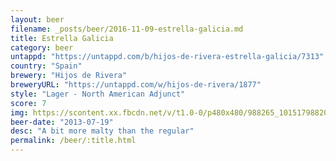 ```yaml
---
layout: beer
filename: _posts/beer/2016-11-09-estrella-galicia.md
title: Estrella Galicia
category: beer
untappd: "https://untappd.com/b/hijos-de-rivera-estrella-galicia/7313"
country: "Spain"
brewery: "Hijos de Rivera"
breweryURL: "https://untappd.com/w/hijos-de-rivera/1877"
style: "Lager - North American Adjunct"
score: 7
img: https://scontent.xx.fbcdn.net/v/t1.0-0/p480x480/988265_10151798820448745_1825630126_n.jpg?oh=a222a64d2692f80831b102edd4f2f12b&oe=59108943
beer-date: "2013-07-19"
desc: "A bit more malty than the regular"
permalink: /beer/:title.html
---
```

